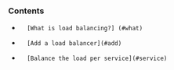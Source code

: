 ### Contents

*		[What is load balancing?] (#what)
*		[Add a load balancer](#add)
*		[Balance the load per service](#service)


